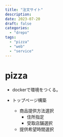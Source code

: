 ```yaml
---
title: "注文サイト"
description:
date: 2023-07-20
draft: false
categories:
  - "drepo"
tags:
  - "pizza"
  - "web"
  - "service"
---
```


# pizza

- dockerで環境をつくる。

- トップページ構築
  * 商品提供方法選択
	* 住所指定
	* 受取店舗選択
  * 提供希望時間選択
